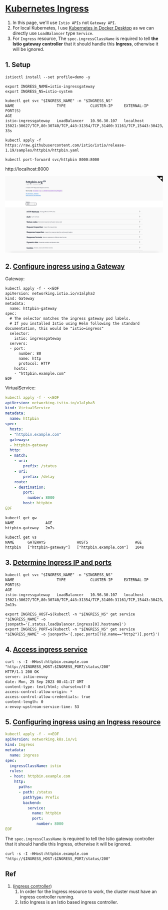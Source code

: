 # [Kubernetes Ingress](https://istio.io/latest/docs/tasks/traffic-management/ingress/kubernetes-ingress/)

1. In this page, we'll use `Istio APIs` not `Gateway API`.
1. For local Kubernetes, I use [Kubernetes in Docker Desktop](../local-cluster/docker-desktop/) as we can directly use `LoadBalancer` type `Service`.
1. For `Ingress` resource, The `spec.ingressClassName` is required to tell **the Istio gateway controller** that it should handle this **Ingress**, otherwise it will be ignored.





## 1. Setup

```
istioctl install --set profile=demo -y
```

```
export INGRESS_NAME=istio-ingressgateway
export INGRESS_NS=istio-system
```

```
kubectl get svc "$INGRESS_NAME" -n "$INGRESS_NS"
NAME                   TYPE           CLUSTER-IP     EXTERNAL-IP   PORT(S)                                                                      AGE
istio-ingressgateway   LoadBalancer   10.96.30.107   localhost     15021:30627/TCP,80:30740/TCP,443:31354/TCP,31400:31161/TCP,15443:30423/TCP   33s
```

```
kubectl apply -f https://raw.githubusercontent.com/istio/istio/release-1.19/samples/httpbin/httpbin.yaml
```

```
kubectl port-forward svc/httpbin 8000:8000
```

http://localhost:8000

![](docs/httpbin.png)

## 2. [Configure ingress using a Gateway](https://istio.io/latest/docs/tasks/traffic-management/ingress/ingress-control/#configuring-ingress-using-a-gateway)

Gateway:

```
kubectl apply -f - <<EOF
apiVersion: networking.istio.io/v1alpha3
kind: Gateway
metadata:
  name: httpbin-gateway
spec:
  # The selector matches the ingress gateway pod labels.
  # If you installed Istio using Helm following the standard documentation, this would be "istio=ingress"
  selector:
    istio: ingressgateway
  servers:
  - port:
      number: 80
      name: http
      protocol: HTTP
    hosts:
    - "httpbin.example.com"
EOF
```

VirtualService:

```yaml
kubectl apply -f - <<EOF
apiVersion: networking.istio.io/v1alpha3
kind: VirtualService
metadata:
  name: httpbin
spec:
  hosts:
  - "httpbin.example.com"
  gateways:
  - httpbin-gateway
  http:
  - match:
    - uri:
        prefix: /status
    - uri:
        prefix: /delay
    route:
    - destination:
        port:
          number: 8000
        host: httpbin
EOF
```

```
kubectl get gw
NAME              AGE
httpbin-gateway   2m7s
```

```
kubectl get vs
NAME      GATEWAYS              HOSTS                     AGE
httpbin   ["httpbin-gateway"]   ["httpbin.example.com"]   104s
```

## 3. [Determine Ingress IP and ports](https://istio.io/latest/docs/tasks/traffic-management/ingress/ingress-control/#determining-the-ingress-ip-and-ports)


```
kubectl get svc "$INGRESS_NAME" -n "$INGRESS_NS"
NAME                   TYPE           CLUSTER-IP     EXTERNAL-IP   PORT(S)                                                                      AGE
istio-ingressgateway   LoadBalancer   10.96.30.107   localhost     15021:30627/TCP,80:30740/TCP,443:31354/TCP,31400:31161/TCP,15443:30423/TCP   2m13s
```

```
export INGRESS_HOST=$(kubectl -n "$INGRESS_NS" get service "$INGRESS_NAME" -o jsonpath='{.status.loadBalancer.ingress[0].hostname}')
export INGRESS_PORT=$(kubectl -n "$INGRESS_NS" get service "$INGRESS_NAME" -o jsonpath='{.spec.ports[?(@.name=="http2")].port}')
```

## 4. [Access ingress service](https://istio.io/latest/docs/tasks/traffic-management/ingress/ingress-control/#accessing-ingress-services)

```
curl -s -I -HHost:httpbin.example.com "http://$INGRESS_HOST:$INGRESS_PORT/status/200"
HTTP/1.1 200 OK
server: istio-envoy
date: Mon, 25 Sep 2023 08:41:17 GMT
content-type: text/html; charset=utf-8
access-control-allow-origin: *
access-control-allow-credentials: true
content-length: 0
x-envoy-upstream-service-time: 53
```

## 5. [Configuring ingress using an Ingress resource](https://istio.io/latest/docs/tasks/traffic-management/ingress/kubernetes-ingress/#configuring-ingress-using-an-ingress-resource)

```yaml
kubectl apply -f - <<EOF
apiVersion: networking.k8s.io/v1
kind: Ingress
metadata:
  name: ingress
spec:
  ingressClassName: istio
  rules:
  - host: httpbin.example.com
    http:
      paths:
      - path: /status
        pathType: Prefix
        backend:
          service:
            name: httpbin
            port:
              number: 8000
EOF
```

The `spec.ingressClassName` is required to tell the Istio gateway controller that it should handle this Ingress, otherwise it will be ignored.

```
curl -s -I -HHost:httpbin.example.com "http://$INGRESS_HOST:$INGRESS_PORT/status/200"
```

## Ref

1. ([ingress controller](https://kubernetes.io/docs/concepts/services-networking/ingress-controllers/))
    1. In order for the Ingress resource to work, the cluster must have an ingress controller running.
    1. Istio Ingress is an Istio based ingress controller.
